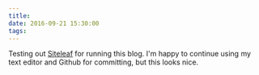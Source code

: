```yaml
---
title:
date: 2016-09-21 15:30:00
tags:
---
```


Testing out [Siteleaf](https://www.siteleaf.com/) for running this blog. I'm happy to continue using my text editor and Github for committing, but this looks nice. 